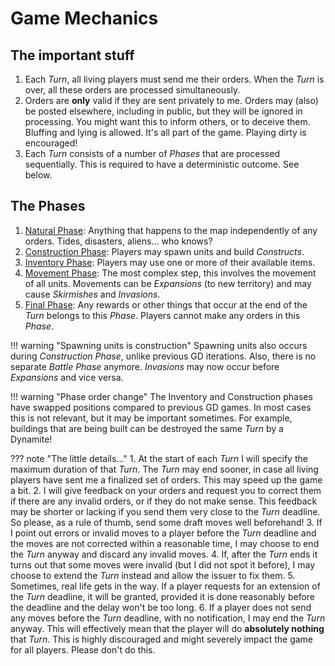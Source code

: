 # Game Mechanics

## The important stuff
1. Each *Turn*, all living players must send me their orders. When the *Turn* is over, all these orders are processed simultaneously.
2. Orders are **only** valid if they are sent privately to me. Orders may (also) be posted elsewhere, including in public, but they will be ignored in processing. You might want this to inform others, or to deceive them. Bluffing and lying is allowed. It's all part of the game. Playing dirty is encouraged!
3. Each *Turn* consists of a number of *Phases* that are processed sequentially. This is required to have a deterministic outcome. See below.

## The Phases
1. [Natural Phase](phases/1_natural.md): Anything that happens to the map independently of any orders. Tides, disasters, aliens... who knows?
2. [Construction Phase](phases/2_construction.md): Players may spawn units and build *Constructs*.
3. [Inventory Phase](phases/3_inventory.md): Players may use one or more of their available items.
4. [Movement Phase](phases/4_movement.md): The most complex step, this involves the movement of all units. Movements can be *Expansions* (to new territory) and may cause *Skirmishes* and *Invasions*.
5. [Final Phase](phases/5_final.md): Any rewards or other things that occur at the end of the *Turn* belongs to this *Phase*. Players cannot make any orders in this *Phase*.

!!! warning "Spawning units is construction"
    Spawning units also occurs during *Construction Phase*, unlike previous GD iterations. Also, there is no separate *Battle Phase* anymore. *Invasions* may now occur before *Expansions* and vice versa.

!!! warning "Phase order change"
    The Inventory and Construction phases have swapped positions compared to previous GD games.
    In most cases this is not relevant, but it may be important sometimes. For example, buildings that are being built can be destroyed the same *Turn* by a Dynamite!

??? note "The little details..."
    1. At the start of each *Turn* I will specify the maximum duration of that *Turn*. The *Turn* may end sooner, in case all living players have sent me a finalized set of orders. This may speed up the game a bit.
    2. I will give feedback on your orders and request you to correct them if there are any invalid orders, or if they do not make sense. This feedback may be shorter or lacking if you send them very close to the *Turn* deadline. So please, as a rule of thumb, send some draft moves well beforehand!
    3. If I point out errors or invalid moves to a player before the *Turn* deadline and the moves are not corrected within a reasonable time, I may choose to end the *Turn* anyway and discard any invalid moves.
    4. If, after the *Turn* ends it turns out that some moves were invalid (but I did not spot it before), I may choose to extend the *Turn* instead and allow the issuer to fix them.
    5. Sometimes, real life gets in the way. If a player requests for an extension of the *Turn* deadline, it will be granted, provided it is done reasonably before the deadline and the delay won't be too long.
    6. If a player does not send any moves before the *Turn* deadline, with no notification, I may end the *Turn* anyway. This will effectively mean that the player will do **absolutely nothing** that *Turn*. This is highly discouraged and might severely impact the game for all players. Please don't do this.